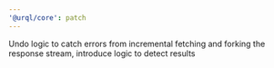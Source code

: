 ```yaml
---
'@urql/core': patch
---
```


Undo logic to catch errors from incremental fetching and forking the response stream, introduce logic
to detect results
